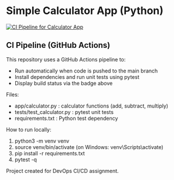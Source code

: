 # Simple Calculator App (Python)

[![CI Pipeline for Calculator App](https://github.com/karthik-2105/Calculator_app_DG/actions/workflows/main.yml/badge.svg)](https://github.com/karthik-2105/Calculator_app_DG/actions/workflows/main.yml)

## CI Pipeline (GitHub Actions)

This repository uses a GitHub Actions pipeline to:
- Run automatically when code is pushed to the main branch
- Install dependencies and run unit tests using pytest
- Display build status via the badge above


Files:
- app/calculator.py : calculator functions (add, subtract, multiply)
- tests/test_calculator.py : pytest unit tests
- requirements.txt : Python test dependency

How to run locally:
1. python3 -m venv venv
2. source venv/bin/activate   (on Windows: venv\Scripts\activate)
3. pip install -r requirements.txt
4. pytest -q

Project created for DevOps CI/CD assignment.
